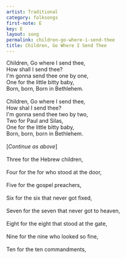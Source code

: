 ```yaml
---
artist: Traditional
category: folksongs
first-note: E
key: E
layout: song
permalink: children-go-where-i-send-thee
title: Children, Go Where I Send Thee
---
```


Children, Go where I send thee, <br>
How shall I send thee?<br>
I'm gonna send thee one by one,<br>
One for the little bitty baby,<br>
Born, born, Born in Bethlehem.<br>
<br>
Children, Go where I send thee,<br>
How shal I send thee?<br>
I'm gonna send thee two by two, <br>
Two for Paul and Silas,<br>
One for the little bitty baby,<br>
Born, born, born in Bethlehem.<br>
<br>
[*Continue as above*]<br>
<br>
Three for the Hebrew children,<br>
<br>
Four for the for who stood at the door,<br>
<br>
Five for the gospel preachers,<br>
<br>
Six for the six that never got fixed,<br>
<br>
Seven for the seven that never got to heaven,<br>
<br>
Eight for the eight that stood at the gate,<br>
<br>
Nine for the nine who looked so fine,<br>
<br>
Ten for the ten commandments,